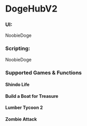 # DogeHubV2

### UI:
NoobieDoge

### Scripting:
NoobieDoge

### Supported Games & Functions

#### Shindo Life

#### Build a Boat for Treasure

#### Lumber Tycoon 2

#### Zombie Attack
